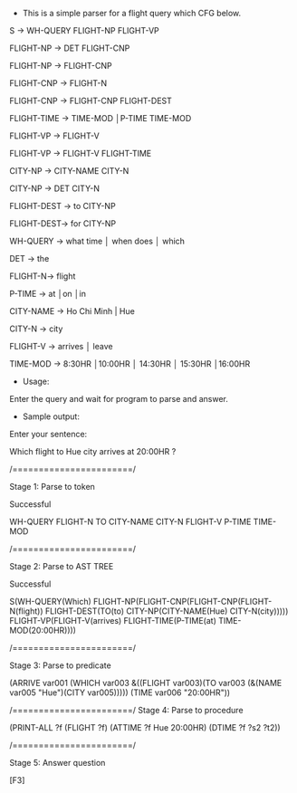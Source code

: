 - This is a simple parser for a flight query which CFG below.

S → WH-QUERY FLIGHT-NP FLIGHT-VP

FLIGHT-NP → DET FLIGHT-CNP

FLIGHT-NP → FLIGHT-CNP

FLIGHT-CNP → FLIGHT-N

FLIGHT-CNP → FLIGHT-CNP FLIGHT-DEST

FLIGHT-TIME → TIME-MOD │P-TIME TIME-MOD

FLIGHT-VP → FLIGHT-V

FLIGHT-VP → FLIGHT-V FLIGHT-TIME

CITY-NP → CITY-NAME CITY-N

CITY-NP → DET CITY-N

FLIGHT-DEST → to CITY-NP

FLIGHT-DEST→ for CITY-NP

WH-QUERY → what time │ when does │ which

DET → the

FLIGHT-N→ flight

P-TIME → at │on │in

CITY-NAME → Ho Chi Minh | Hue

CITY-N → city

FLIGHT-V → arrives │ leave

TIME-MOD → 8:30HR │10:00HR │ 14:30HR │ 15:30HR │16:00HR

- Usage:

Enter the query and wait for program to parse and answer.

- Sample output:

Enter your sentence:

Which flight to Hue city arrives at 20:00HR ?


/=======================/

Stage 1: Parse to token

Successful

WH-QUERY FLIGHT-N TO CITY-NAME CITY-N FLIGHT-V P-TIME TIME-MOD


/=======================/

Stage 2: Parse to AST TREE

Successful

S(WH-QUERY(Which) FLIGHT-NP(FLIGHT-CNP(FLIGHT-CNP(FLIGHT-N(flight)) FLIGHT-DEST(TO(to) CITY-NP(CITY-NAME(Hue) CITY-N(city))))) FLIGHT-VP(FLIGHT-V(arrives)
FLIGHT-TIME(P-TIME(at) TIME-MOD(20:00HR))))


/=======================/

Stage 3: Parse to predicate

(ARRIVE var001 (WHICH var003 &((FLIGHT var003)(TO var003 (&(NAME var005 "Hue")(CITY var005))))) (TIME var006 "20:00HR"))


/=======================/
Stage 4: Parse to procedure

(PRINT-ALL ?f (FLIGHT ?f) (ATTIME ?f Hue 20:00HR) (DTIME ?f ?s2 ?t2))


/=======================/

Stage 5: Answer question

[F3]
